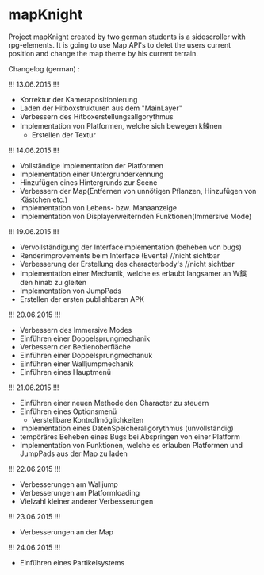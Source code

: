 # mapKnight

Project mapKnight created by two german students is a sidescroller with rpg-elements.
It is going to use Map API's to detet the users current position and change the map theme by his current terrain.


Changelog (german) : 

!!! 13.06.2015 !!!

- Korrektur der Kamerapositionierung
- Laden der Hitboxstrukturen aus dem "MainLayer"
- Verbessern des Hitboxerstellungsallgorythmus
- Implementation von Platformen, welche sich bewegen k鰊nen
  * Erstellen der Textur

!!! 14.06.2015 !!!
- Vollständige Implementation der Platformen
- Implementation einer Untergrunderkennung
- Hinzufügen eines Hintergrunds zur Scene
- Verbessern der Map(Entfernen von unnötigen Pflanzen, Hinzufügen von Kästchen etc.)
- Implementation von Lebens- bzw. Manaanzeige
- Implementation von Displayerweiternden Funktionen(Immersive Mode)

!!! 19.06.2015 !!!
- Vervollständigung der Interfaceimplementation (beheben von bugs)
- Renderimprovements beim Interface (Events) //nicht sichtbar
- Verbesserung der Erstellung des characterbody's //nicht sichtbar
- Implementation einer Mechanik, welche es erlaubt langsamer an W鋘den hinab zu gleiten
- Implementation von JumpPads
- Erstellen der ersten publishbaren APK

!!! 20.06.2015 !!!
- Verbessern des Immersive Modes
- Einführen einer Doppelsprungmechanik
- Verbessern der Bedienoberfläche
- Einführen einer Doppelsprungmechanuk
- Einführen einer Walljumpmechanik
- Einführen eines Hauptmenü

!!! 21.06.2015 !!!
- Einführen einer neuen Methode den Character zu steuern
- Einführen eines Optionsmenü
  * Verstellbare Kontrollmöglichkeiten
- Implementation eines DatenSpeicherallgorythmus (unvollständig)
- tempöräres Beheben eines Bugs bei Abspringen von einer Platform
- Implementation von Funktionen, welche es erlauben Platformen und JumpPads aus der Map zu laden

!!! 22.06.2015 !!!
- Verbesserungen am Walljump
- Verbesserungen am Platformloading
- Vielzahl kleiner anderer Verbesserungen

!!! 23.06.2015 !!!
- Verbesserungen an der Map

!!! 24.06.2015 !!!
- Einführen eines Partikelsystems
